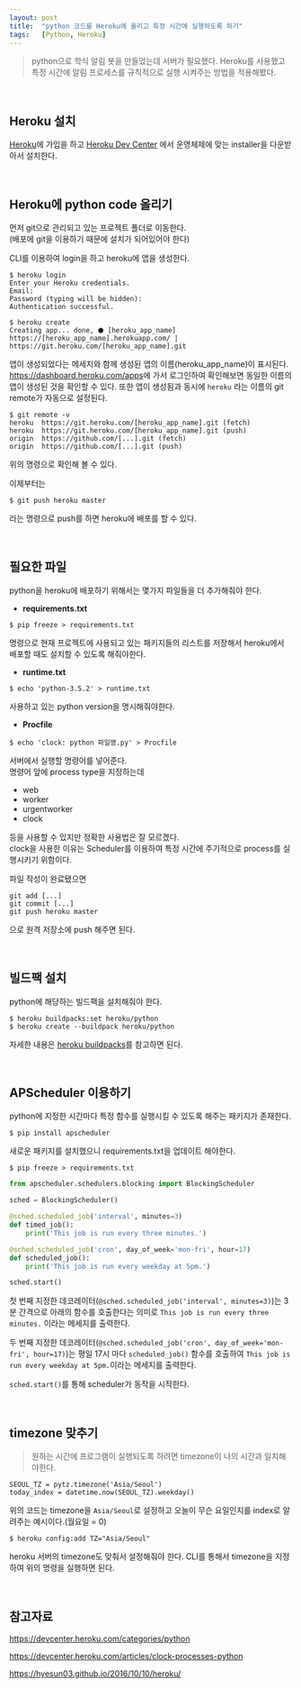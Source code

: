 ```yaml
---
layout: post
title:  "python 코드를 Heroku에 올리고 특정 시간에 실행하도록 하기"
tags:   [Python, Heroku]
---
```


> python으로 학식 알림 봇을 만들었는데 서버가 필요했다. Heroku를 사용했고 특정 시간에 알림 프로세스를 규칙적으로 실행 시켜주는 방법을 적용해봤다.  

<br>  

## Heroku 설치  

[Heroku](https://dashboard.heroku.com/apps)에 가입을 하고 [Heroku Dev Center](https://devcenter.heroku.com/articles/heroku-cli#download-and-install) 에서 운영체제에 맞는 installer을 다운받아서 설치한다.  

<br>  

## Heroku에 python code 올리기  

먼저 git으로 관리되고 있는 프로젝트 폴더로 이동한다.   
(배포에 git을 이용하기 때문에 설치가 되어있어야 한다)   

CLI를 이용하여 login을 하고 heroku에 앱을 생성한다.

```
$ heroku login
Enter your Heroku credentials.
Email:
Password (typing will be hidden):
Authentication successful.

$ heroku create
Creating app... done, ⬢ [heroku_app_name]
https://[heroku_app_name].herokuapp.com/ | https://git.heroku.com/[heroku_app_name].git
```   

앱이 생성되었다는 메세지와 함께 생성된 앱의 이름(heroku_app_name)이 표시된다.  
<https://dashboard.heroku.com/apps>에 가서 로그인하여 확인해보면 동일한 이름의 앱이 생성된 것을 확인할 수 있다. 또한 앱이 생성됨과 동시에 `heroku` 라는 이름의 git remote가 자동으로 설정된다.  

```
$ git remote -v
heroku	https://git.heroku.com/[heroku_app_name].git (fetch)
heroku	https://git.heroku.com/[heroku_app_name].git (push)
origin	https://github.com/[...].git (fetch)
origin	https://github.com/[...].git (push)
```  

위의 명령으로 확인해 볼 수 있다.  

이제부터는  

```
$ git push heroku master
```  

라는 명령으로 push를 하면 heroku에 배포를 할 수 있다.  

<br>   

## 필요한 파일  

python을 heroku에 배포하기 위해서는 몇가지 파일들을 더 추가해줘야 한다.  

- __requirements.txt__  

```
$ pip freeze > requirements.txt
```  
명령으로 현재 프로젝트에 사용되고 있는 패키지들의 리스트를 저장해서 heroku에서 배포할 때도 설치할 수 있도록 해줘야한다.  

- __runtime.txt__   

```
$ echo 'python-3.5.2' > runtime.txt
```
사용하고 있는 python version을 명시해줘야한다.  

- __Procfile__  

```
$ echo 'clock: python 파일명.py' > Procfile
```  

서버에서 실행할 명령어를 넣어준다.  
명령어 앞에 process type을 지정하는데  

- web  
- worker  
- urgentworker  
- clock  

등을 사용할 수 있지만 정확한 사용법은 잘 모르겠다.  
clock을 사용한 이유는 Scheduler를 이용하여 특정 시간에 주기적으로 process를 실행시키기 위함이다.  

파일 작성이 완료됐으면   

```
git add [...]
git commit [...]
git push heroku master
```  

으로 원격 저장소에 push 해주면 된다.  

<br>  

## 빌드팩 설치  

python에 해당하는 빌드팩을 설치해줘야 한다.  

```
$ heroku buildpacks:set heroku/python
$ heroku create --buildpack heroku/python
```  

자세한 내용은
[heroku buildpacks](https://devcenter.heroku.com/articles/buildpacks)를 참고하면 된다.  

<br>  

## APScheduler 이용하기  

python에 지정한 시간마다 특정 함수를 실행시킬 수 있도록 해주는 패키지가 존재한다.  

```
$ pip install apscheduler
```  

새로운 패키지를 설치했으니 requirements.txt을 업데이트 해야한다.  

```
$ pip freeze > requirements.txt
```  

```python
from apscheduler.schedulers.blocking import BlockingScheduler

sched = BlockingScheduler()

@sched.scheduled_job('interval', minutes=3)
def timed_job():
    print('This job is run every three minutes.')

@sched.scheduled_job('cron', day_of_week='mon-fri', hour=17)
def scheduled_job():
    print('This job is run every weekday at 5pm.')

sched.start()
```  

첫 번째 지정한 데코레이터(`@sched.scheduled_job('interval', minutes=3)`)는 3분 간격으로 아래의 함수를 호출한다는 의미로 `This job is run every three minutes.` 이라는 메세지를 출력한다.  

두 번째 지정한 데코레이터(`@sched.scheduled_job('cron', day_of_week='mon-fri', hour=17)`)는 평일 17시 마다 `scheduled_job()` 함수를 호출하여 `This job is run every weekday at 5pm.`이라는 메세지를 출력한다.  

`sched.start()`를 통해 scheduler가 동작을 시작한다.  

<br>  

## timezone 맞추기  

> 원하는 시간에 프로그램이 실행되도록 하려면 timezone이 나의 시간과 일치해야한다.  

```
SEOUL_TZ = pytz.timezone('Asia/Seoul')
today_index = datetime.now(SEOUL_TZ).weekday()
```  

위의 코드는 timezone을 `Asia/Seoul`로 설정하고 오늘이 무슨 요일인지를 index로 알려주는 예시이다.(월요일 = 0)     

```
$ heroku config:add TZ="Asia/Seoul"
```  

heroku 서버의 timezone도 맞춰서 설정해줘야 한다. CLI를 통해서 timezone을 지정하여 위의 명령을 실행하면 된다.  

<br>  

## 참고자료  

<https://devcenter.heroku.com/categories/python>   

<https://devcenter.heroku.com/articles/clock-processes-python>  

<https://hyesun03.github.io/2016/10/10/heroku/>  
